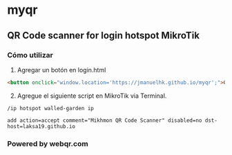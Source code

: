 # myqr
## QR Code scanner for login hotspot MikroTik

### Cómo utilizar

1. Agregar un botón en login.html
```html
<button onclick="window.location='https://jmanuelhk.github.io/myqr';">QR Code</button>
```
2. Agregue el siguiente script en MikroTik via Terminal.
```
/ip hotspot walled-garden ip

add action=accept comment="Mikhmon QR Code Scanner" disabled=no dst-host=laksa19.github.io
```

### Powered by webqr.com
